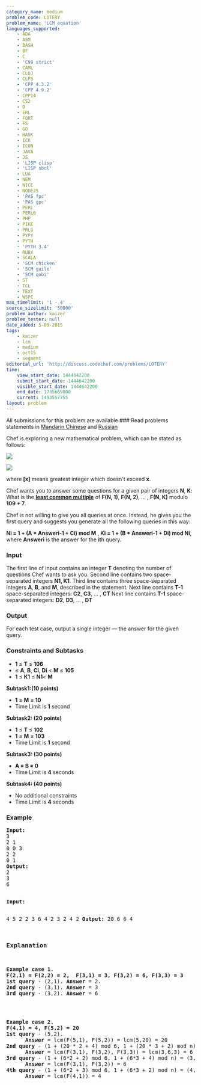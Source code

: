 ```yaml
---
category_name: medium
problem_code: LOTERY
problem_name: 'LCM equation'
languages_supported:
    - ADA
    - ASM
    - BASH
    - BF
    - C
    - 'C99 strict'
    - CAML
    - CLOJ
    - CLPS
    - 'CPP 4.3.2'
    - 'CPP 4.9.2'
    - CPP14
    - CS2
    - D
    - ERL
    - FORT
    - FS
    - GO
    - HASK
    - ICK
    - ICON
    - JAVA
    - JS
    - 'LISP clisp'
    - 'LISP sbcl'
    - LUA
    - NEM
    - NICE
    - NODEJS
    - 'PAS fpc'
    - 'PAS gpc'
    - PERL
    - PERL6
    - PHP
    - PIKE
    - PRLG
    - PYPY
    - PYTH
    - 'PYTH 3.4'
    - RUBY
    - SCALA
    - 'SCM chicken'
    - 'SCM guile'
    - 'SCM qobi'
    - ST
    - TCL
    - TEXT
    - WSPC
max_timelimit: '1 - 4'
source_sizelimit: '50000'
problem_author: kaizer
problem_tester: null
date_added: 5-09-2015
tags:
    - kaizer
    - lcm
    - medium
    - oct15
    - segment
editorial_url: 'http://discuss.codechef.com/problems/LOTERY'
time:
    view_start_date: 1444642200
    submit_start_date: 1444642200
    visible_start_date: 1444642200
    end_date: 1735669800
    current: 1493557755
layout: problem
---
```

All submissions for this problem are available.###  Read problems statements in [Mandarin Chinese](http://www.codechef.com/download/translated/OCT15/mandarin/LOTERY.pdf) and [Russian](http://www.codechef.com/download/translated/OCT15/russian/LOTERY.pdf) 

Chef is exploring a new mathematical problem, which can be stated as follows:

![](http://mathurl.com/ok7rd4a.png)

![](http://mathurl.com/nz4fycw.png)

where **\[x\]** means greatest integer which doesn't exceed **x**.

Chef wants you to answer some questions for a given pair of integers **N**, **K**:
What is the [**least common multiple**](https://en.wikipedia.org/wiki/Least_common_multiple) of **F(N, 1)**, **F(N, 2)**, ... , **F(N, K)** modulo **109 + 7**.

Chef is not willing to give you all queries at once. Instead, he gives you the first query and suggests you generate all the following queries in this way:

**Ni = 1 + (A \* Answeri-1 + Ci) mod M** ,
**Ki = 1 + (B \* Answeri-1 + Di) mod Ni**, 
where **Answeri** is the answer for the **i**th query.

### Input

The first line of input contains an integer **T** denoting the number of questions Chef wants to ask you. 
Second line contains two space-separated integers **N1, K1**.
Third line contains three space-separated integers **A**, **B**, and **M**, described in the statement.
Next line contains **T-1** space-separated integers: **C2**, **C3**, ... , **CT**
Next line contains **T-1** space-separated integers: **D2**, **D3**, ... , **DT**

### Output

For each test case, output a single integer — the answer for the given query.

### Constraints and Subtasks

- **1** ≤ **T** ≤ **106**
- ≤ **A**, **B**, **Ci**, **Di** < **M** ≤ **105**
- **1** ≤ **K1** ≤ **N1**< **M**

**Subtask1:(10 points)**

- **1** ≤ **M** ≤ **10**
- Time Limit is **1** second

**Subtask2: (20 points)**

- **1** ≤ **T** ≤ **102**
- **1** ≤ **M** ≤ **103**
- Time Limit is **1** second

**Subtask3: (30 points)**

- **A = B = 0**
- Time Limit is **4** seconds

**Subtask4: (40 points)**

- No additional constraints
- Time Limit is **4** seconds

### Example

<pre><b>Input:</b>
<tt>3
2 1
0 0 3
2 2
0 1</tt>
<b>Output:</b>
<tt>2
3
6</tt>

</pre><pre><b>Input:</b>
<tt>4
5 2
2 3 6
4 2 3
2 4 2</tt>
<b>Output:</b>
<tt>20
6
6
4</tt>

<h3>Explanation</h3>
<p><b>Example case 1.</b> 
<b>F(2,1) = F(2,2) = 2,  F(3,1) = 3, F(3,2) = 6, F(3,3) = 3</b>
<b>1st query</b> - (2,1). <b>Answer</b> = 2.
<b>2nd query</b> - (3,1). <b>Answer</b> = 3
<b>3rd query</b> - (3,2). <b>Answer</b> = 6
</p>

<p><b>Example case 2.</b> 
<b>F(4,1) = 4, F(5,2) = 20</b>
<b>1st query</b> - (5,2). 
      <b>Answer</b> = lcm(F(5,1), F(5,2)) = lcm(5,20) = 20
<b>2nd query</b> - (1 + (20 * 2 + 4) mod 6, 1 + (20 * 3 + 2) mod n) = (3, 3). 
      <b>Answer</b> = lcm(F(3,1), F(3,2), F(3,3)) = lcm(3,6,3) = 6
<b>3rd query</b> - (1 + (6*2 + 2) mod 6, 1 + (6*3 + 4) mod n) = (3,2). 
      <b>Answer</b> = lcm(F(3,1), F(3,2)) = 6
<b>4th query</b> - (1 + (6*2 + 3) mod 6, 1 + (6*3 + 2) mod n) = (4,1).
      <b>Answer</b> = lcm(F(4,1)) = 4
</p>
</pre>